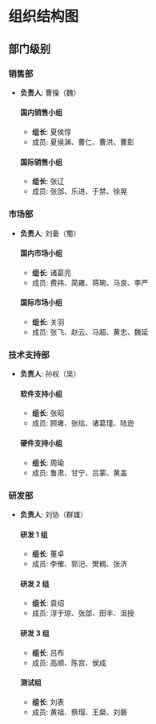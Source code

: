 # 组织结构图

## 部门级别

### 销售部

- **负责人**: 曹操（魏）

  #### 国内销售小组


  - **组长**: 夏侯惇
  - 成员: 夏侯渊、曹仁、曹洪、曹彰

  #### 国际销售小组

  - **组长**: 张辽
  - 成员: 张郃、乐进、于禁、徐晃

### 市场部

- **负责人**: 刘备（蜀）

  #### 国内市场小组


  - **组长**: 诸葛亮
  - 成员: 费祎、简雍、蒋琬、马良、李严

  #### 国际市场小组

  - **组长**: 关羽
  - 成员: 张飞、赵云、马超、黄忠、魏延

### 技术支持部

- **负责人**: 孙权（吴）

  #### 软件支持小组


  - **组长**: 张昭
  - 成员: 顾雍、张纮、诸葛瑾、陆逊

  #### 硬件支持小组

  - **组长**: 周瑜
  - 成员: 鲁肃、甘宁、吕蒙、黄盖

### 研发部

- **负责人**: 刘协（群雄）

  #### 研发 1 组


  - **组长**: 董卓
  - 成员: 李傕、郭汜、樊稠、张济

  #### 研发 2 组

  - **组长**: 袁绍
  - 成员: 淳于琼、张郃、田丰、沮授

  #### 研发 3 组

  - **组长**: 吕布
  - 成员: 高顺、陈宫、侯成

  #### 测试组

  - **组长**: 刘表
  - 成员: 黄祖、蔡瑁、王粲、刘磐

